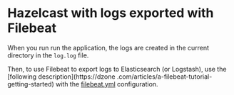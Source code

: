# Hazelcast with logs exported with Filebeat

When you run run the application, the logs are created in the current directory in the `log.log` file.

Then, to use Filebeat to export logs to Elasticsearch (or Logstash), use the [following description](https://dzone
.com/articles/a-filebeat-tutorial-getting-started) with the [filebeat.yml](filebeat.yml) configuration.